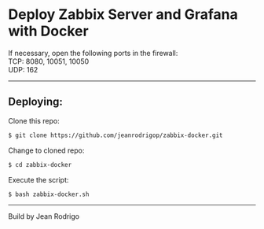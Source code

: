 # Deploy Zabbix Server and Grafana with Docker

If necessary, open the following ports in the firewall:<br>
TCP: 8080, 10051, 10050      
UDP: 162 
<hr>

## Deploying:
Clone this repo:
```bash
$ git clone https://github.com/jeanrodrigop/zabbix-docker.git
```
Change to cloned repo:
```bash
$ cd zabbix-docker
```
Execute the script:
```bash
$ bash zabbix-docker.sh
```
<hr>

Build by Jean Rodrigo
